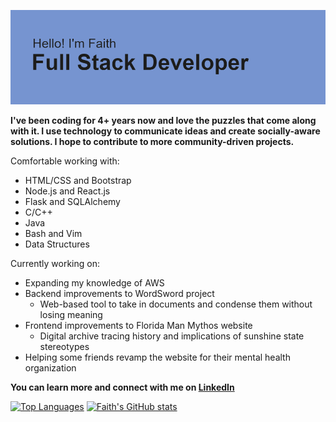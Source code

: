 [![MasterHead](header.png)](github.com/faithward/README.md)

**I've been coding for 4+ years now and love the puzzles that come along with it. I use technology to communicate ideas and create socially-aware solutions. I hope to contribute to more community-driven projects.** 

Comfortable working with:
- HTML/CSS and Bootstrap
- Node.js and React.js
- Flask and SQLAlchemy
- C/C++
- Java
- Bash and Vim
- Data Structures

Currently working on:
- Expanding my knowledge of AWS
- Backend improvements to WordSword project
  - Web-based tool to take in documents and condense them without losing meaning
- Frontend improvements to Florida Man Mythos website
  - Digital archive tracing history and implications of sunshine state stereotypes
- Helping some friends revamp the website for their mental health organization

**You can learn more and connect with me on [LinkedIn](https://www.linkedin.com/in/faithwardtech)**

<!--
**faithward/faithward** is a ✨ _special_ ✨ repository because its `README.md` (this file) appears on your GitHub profile.

Here are some ideas to get you started:

- 🔭 I’m currently working on ...
- 🌱 I’m currently learning ...
- 👯 I’m looking to collaborate on ...
- 🤔 I’m looking for help with ...
- 💬 Ask me about ...
- 📫 How to reach me: ...
- 😄 Pronouns: ...
- ⚡ Fun fact: ...
-->

[![Top Languages](https://github-readme-stats.vercel.app/api/top-langs/?username=faithward&layout=compact)](https://github.com/faithward/github-readme-stats)
[![Faith's GitHub stats](https://github-readme-stats.vercel.app/api?username=faithward&hide=stars,issues)](https://github.com/faith/github-readme-stats)
